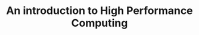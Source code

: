 ---
layout: event-external
title: An introduction to High Performance Computing
external: "https://www.cecam.org/workshop-details/1365"
description: | 
    Calling all learners! Join us for the second round of #BioNT's third workshop titled: An introduction to High Performance Computing! Join the 2 day workshop on HPC resources, the cluster management tool Slurm, and how to run applications and workflows on these resources. Register until the 15th of November.
date_start: 2024-12-04
date_end: 2024-12-05
contributions:
  organisers:
    - teresa-m
  funding:
    - biont
location:
  name: Online
---